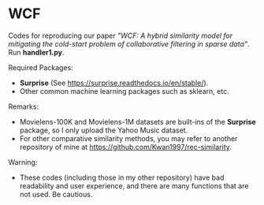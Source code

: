 # WCF
Codes for reproducing our paper *"WCF: A hybrid similarity model for mitigating the cold-start problem of collaborative filtering in sparse data"*. Run **handler1.py**.

Required Packages:
- **Surprise** (See https://surprise.readthedocs.io/en/stable/).
- Other common machine learning packages such as sklearn, etc.

Remarks:
- Movielens-100K and Movielens-1M datasets are built-ins of the **Surprise** package, so I only upload the Yahoo Music dataset.
- For other comparative similarity methods, you may refer to another repository of mine at https://github.com/Kwan1997/rec-similarity.

Warning:
- These codes (including those in my other repository) have bad readability and user experience, and there are many functions that are not used. Be cautious.
